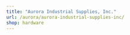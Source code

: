 ```yaml
---
title: "Aurora Industrial Supplies, Inc."
url: /aurora/aurora-industrial-supplies-inc/
shop: hardware
---
```

